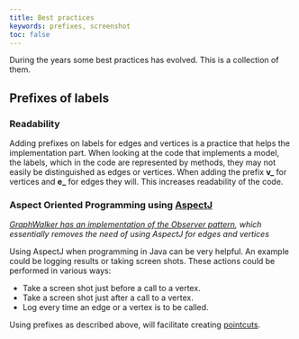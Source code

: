 ```yaml
---
title: Best practices
keywords: prefixes, screenshot
toc: false
---
```



During the years some best practices has evolved. This is a collection of them.


## Prefixes of labels

### Readability

Adding prefixes on labels for edges and vertices is a practice that helps the implementation part. When looking at the code that implements a model, the labels, which in the code are represented by methods, they may not easily be distinguished as edges or vertices. When adding the prefix **v_** for vertices and **e_** for edges they will. This increases readability of the code.

### Aspect Oriented Programming using [AspectJ](https://eclipse.org/aspectj/)

*[GraphWalker has an implementation of the Observer pattern](https://github.com/GraphWalker/graphwalker-project/blob/master/graphwalker-core/src/test/java/org/graphwalker/core/event/ObserverTest.java), which essentially removes the need of using AspectJ for edges and vertices*

Using AspectJ when programming in Java can be very helpful. An example could be logging results or taking screen shots. These actions could be performed in various ways:
* Take a screen shot just before a call to a vertex.
* Take a screen shot just after a call to a vertex.
* Log every time an edge or a vertex is to be called.

Using prefixes as described above, will facilitate creating [pointcuts](http://blog.espenberntsen.net/2010/03/20/aspectj-cheat-sheet/).




